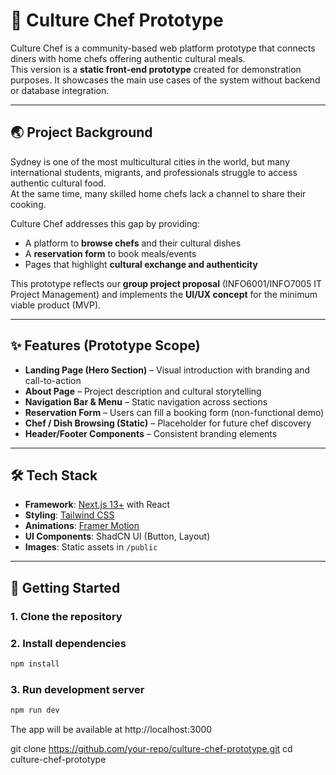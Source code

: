 # 🍲 Culture Chef Prototype

Culture Chef is a community-based web platform prototype that connects diners with home chefs offering authentic cultural meals.  
This version is a **static front-end prototype** created for demonstration purposes. It showcases the main use cases of the system without backend or database integration.

---

## 🌏 Project Background

Sydney is one of the most multicultural cities in the world, but many international students, migrants, and professionals struggle to access authentic cultural food.  
At the same time, many skilled home chefs lack a channel to share their cooking.  

Culture Chef addresses this gap by providing:

- A platform to **browse chefs** and their cultural dishes  
- A **reservation form** to book meals/events  
- Pages that highlight **cultural exchange and authenticity**

This prototype reflects our **group project proposal** (INFO6001/INFO7005 IT Project Management) and implements the **UI/UX concept** for the minimum viable product (MVP).

---

## ✨ Features (Prototype Scope)

- **Landing Page (Hero Section)** – Visual introduction with branding and call-to-action  
- **About Page** – Project description and cultural storytelling  
- **Navigation Bar & Menu** – Static navigation across sections  
- **Reservation Form** – Users can fill a booking form (non-functional demo)  
- **Chef / Dish Browsing (Static)** – Placeholder for future chef discovery  
- **Header/Footer Components** – Consistent branding elements  

---

## 🛠️ Tech Stack

- **Framework**: [Next.js 13+](https://nextjs.org/) with React  
- **Styling**: [Tailwind CSS](https://tailwindcss.com/)  
- **Animations**: [Framer Motion](https://www.framer.com/motion/)  
- **UI Components**: ShadCN UI (Button, Layout)  
- **Images**: Static assets in `/public`  

---

## 🚀 Getting Started

### 1. Clone the repository


### 2. Install dependencies
```bash
npm install
```

### 3. Run development server

```bash
npm run dev
```

The app will be available at http://localhost:3000

git clone https://github.com/your-repo/culture-chef-prototype.git
cd culture-chef-prototype
